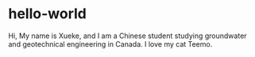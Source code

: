 # hello-world

Hi, My name is Xueke, and I am a Chinese student studying groundwater and geotechnical engineering in Canada.
I love my cat Teemo.
